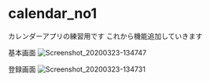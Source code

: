 # calendar_no1
カレンダーアプリの練習用です
これから機能追加していきます

基本画面
![Screenshot_20200323-134747](https://user-images.githubusercontent.com/60835167/77282523-84e7af00-6d0d-11ea-847c-274f27d88bf3.png)

登録画面
![Screenshot_20200323-134731](https://user-images.githubusercontent.com/60835167/77282526-8618dc00-6d0d-11ea-8979-64c6b3248de0.png)

